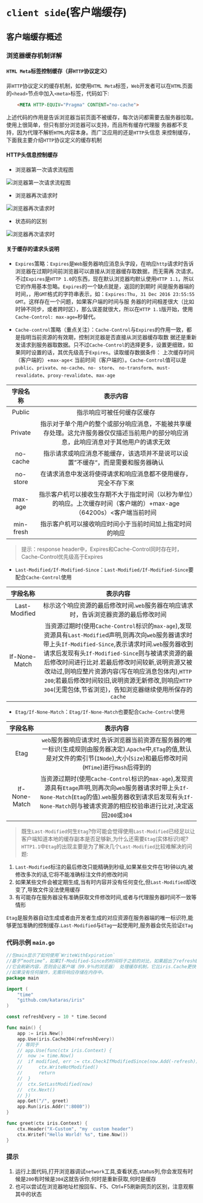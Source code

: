 # `client side`(客户端缓存)

## 客户端缓存概述

### 浏览器缓存机制详解

#### `HTML Meta`标签控制缓存（非`HTTP`协议定义）

非`HTTP`协议定义的缓存机制，如使用`HTML Meta`标签，`Web`开发者可以在`HTML`页面的`<head>`节点中加入`<meta>`标签，代码如下:

```html
    <META HTTP-EQUIV="Pragma" CONTENT="no-cache">
```
上述代码的作用是告诉浏览器当前页面不被缓存，每次访问都需要去服务器拉取。使用上很简单，但只有部分浏览器可以支持，而且所有缓存代理服
务器都不支持，因为代理不解析`HTML`内容本身。而广泛应用的还是`HTTP`头信息 来控制缓存，下面我主要介绍`HTTP`协议定义的缓存机制

#### HTTP头信息控制缓存

- 浏览器第一次请求流程图

![浏览器第一次请求流程图](./firstReq.png)

- 浏览器再次请求时

![浏览器再次请求时](./secondReq.png)

- 状态码的区别

![浏览器再次请求时](./statusCode.jpg)

#### 关于缓存的请求头说明

- `Expires`策略：`Expires`是`Web`服务器响应消息头字段，在响应`http`请求时告诉浏览器在过期时间前浏览器可以直接从浏览器缓存取数据，而无需再
次请求。不过`Expires`是`HTTP 1.0`的东西，现在默认浏览器均默认使用`HTTP 1.1`，所以它的作用基本忽略。`Expires`的一个缺点就是，返回的到期时
间是服务器端的时间，，用`GMT`格式的字符串表示，如：`Expires:Thu, 31 Dec 2016 23:55:55 GMT`。这样存在一个问题，如果客户端的时间与服
务器的时间相差很大（比如时钟不同步，或者跨时区），那么误差就很大，所以在`HTTP 1.1`版开始，使用`Cache-Control: max-age=`秒替代。

- `Cache-control`策略（重点关注）：`Cache-Control`与`Expires`的作用一致，都是指明当前资源的有效期，控制浏览器是否直接从浏览器缓存取数
据还是重新发请求到服务器取数据。只不过`Cache-Control`的选择更多，设置更细致，如果同时设置的话，其优先级高于`Expires`。读取缓存数据条件：
上次缓存时间（客户端的）+`max-age`< 当前时间（客户端的）。`Cache-Control`值可以是`public`、`private`、`no-cache`、`no- store`、
`no-transform`、`must-revalidate`、`proxy-revalidate`、`max-age`

| 字段名称 | 表示内容 |
| :--------: | :-----:|
| Public | 指示响应可被任何缓存区缓存 | 
| Private | 指示对于单个用户的整个或部分响应消息，不能被共享缓存处理。这允许服务器仅仅描述当前用户的部分响应消息，此响应消息对于其他用户的请求无效 | 
| no-cache | 指示请求或响应消息不能缓存，该选项并不是说可以设置”不缓存“，而是需要和服务器确认 |
| no-store | 在请求消息中发送将使得请求和响应消息都不使用缓存，完全不存下來 |
| max-age | 指示客户机可以接收生存期不大于指定时间（以秒为单位）的响应。上次缓存时间（客户端的）+max-age（64200s）<客户端当前时间 |
| min-fresh | 指示客户机可以接收响应时间小于当前时间加上指定时间的响应 |

> 提示：response header中，Expires和Cache-Control同时存在时，Cache-Control优先级高于Expires

- `Last-Modified/If-Modified-Since`：`Last-Modified/If-Modified-Since`要配合`Cache-Control`使用

| 字段名称 | 表示内容 |
| :--------: | :-----:|
| Last-Modified | 标示这个响应资源的最后修改时间.`web`服务器在响应请求时，告诉浏览器资源的最后修改时间 | 
| If-None-Match | 当资源过期时(使用`Cache-Control`标识的`max-age`),发现资源具有`Last-Modifie`d声明,则再次向`web`服务器请求时带上头`If-Modified-Since`,表示请求时间.`web`服务器收到请求后发现有头`If-Modified-Since`则与被请求资源的最后修改时间进行比对.若最后修改时间较新,说明资源又被改动过,则响应整片资源内容(写在响应消息包体内),`HTTP 200`;若最后修改时间较旧,说明资源无新修改,则响应`HTTP 304`(无需包体,节省浏览)，告知浏览器继续使用所保存的`cache` | 

- `Etag/If-None-Match`：`Etag/If-None-Match`也要配合`Cache-Control`使用

| 字段名称 | 表示内容 |
| :--------: | :-----:|
| Etag | `web`服务器响应请求时,告诉浏览器当前资源在服务器的唯一标识(生成规则由服务器决定).`Apache`中,`ETag`的值,默认是对文件的索引节(`INode`),大小(`Size`)和最后修改时间(`MTime`)进行`Hash`后得到的 | 
| If-None-Match | 当资源过期时(使用`Cache-Control`标识的`max-age`),发现资源具有`Etage`声明,则再次向`web`服务器请求时带上头`If-None-Match`(`Etag`的值).`web`服务器收到请求后发现有头`If-None-Match`则与被请求资源的相应校验串进行比对,决定返回`200`或`304` | 

> 既生`Last-Modified`何生`Etag`?你可能会觉得使用`Last-Modified`已经足以让客户端知道本地的缓存副本是否足够新,为什么还需要`Etag`(实体标识)呢?`HTTP1.1`中`Etag`的出现主要是为了解决几个`Last-Modified`比较难解决的问题:
1. `Last-Modified`标注的最后修改只能精确到秒级,如果某些文件在1秒钟以内,被修改多次的话,它将不能准确标注文件的修改时间
2. 如果某些文件会被定期生成,当有时内容并没有任何变化,但`Last-Modified`却改变了,导致文件没法使用缓存
3. 有可能存在服务器没有准确获取文件修改时间,或者与代理服务器时间不一致等情形

`Etag`是服务器自动生成或者由开发者生成的对应资源在服务器端的唯一标识符,能够更加准确的控制缓存.`Last-Modified`与`ETag`一起使用时,服务器会优先验证`ETag`

### 代码示例 `main.go`

```go
//包main显示了如何使用`WriteWithExpiration`
//基于“modtime”，如果If-Modified-Since的时间将于之前的对比，如果超出了refreshEvery的范围
//它会刷新内容，否则会让客户端（99.9％的浏览器） 处理缓存机制，它比iris.Cache更快，因为服务器端
//如果没有任何操作，无需将响应存储在内存中。
package main

import (
	"time"
	"github.com/kataras/iris"
)

const refreshEvery = 10 * time.Second

func main() {
	app := iris.New()
	app.Use(iris.Cache304(refreshEvery))
	// 等同于
	// app.Use(func(ctx iris.Context) {
	// 	now := time.Now()
	// 	if modified, err := ctx.CheckIfModifiedSince(now.Add(-refresh)); !modified && err == nil {
	// 		ctx.WriteNotModified()
	// 		return
	// 	}
	// 	ctx.SetLastModified(now)
	// 	ctx.Next()
	// })
	app.Get("/", greet)
	app.Run(iris.Addr(":8080"))
}

func greet(ctx iris.Context) {
	ctx.Header("X-Custom", "my  custom header")
	ctx.Writef("Hello World! %s", time.Now())
}
```

### 提示

1. 运行上面代码,打开浏览器调试`network`工具,查看状态,status列,你会发现有时候是`200`有时候是`304`这就告诉你,何时是重新获取,何时是缓存
2. 也可以尝试在浏览器地址栏按回车、F5、Ctrl+F5刷新网页的区别，注意观察其中的状态